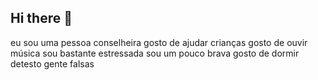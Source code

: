 ## Hi there 👋
eu sou uma pessoa conselheira
gosto de ajudar crianças
gosto de ouvir música
sou bastante estressada
sou um pouco brava 
gosto de dormir 
detesto gente falsas
